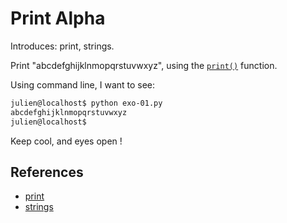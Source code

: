 # Print Alpha

Introduces: print, strings.

Print "abcdefghijklnmopqrstuvwxyz", using the [`print()`](https://docs.python.org/3.4/library/functions.html#print) function.

Using command line, I want to see:

```bash
julien@localhost$ python exo-01.py
abcdefghijklnmopqrstuvwxyz
julien@localhost$
```

Keep cool, and eyes open !


## References
 - [print](https://docs.python.org/3/tutorial/index.html)
 - [strings](https://docs.python.org/3/tutorial/introduction.html#strings)
